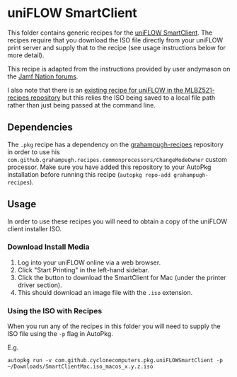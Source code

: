 # uniFLOW SmartClient
This folder contains generic recipes for the [uniFLOW SmartClient](https://www.uniflowonline.com/en/technology-integrations/uniflow-smartclient/). The recipes require that you download the ISO file directly from your uniFLOW print server and supply that to the recipe (see usage instructions below for more detail).

This recipe is adapted from the instructions provided by user andymason on the [Jamf Nation forums](https://community.jamf.com/general-discussions-2/canon-uniflow-smart-client-for-mac-creating-a-useable-pkg-installer-30158#).

I also note that there is an [existing recipe for uniFLOW in the MLBZ521-recipes repository](https://github.com/autopkg/MLBZ521-recipes/tree/master/uniFLOW) but this relies the ISO being saved to a local file path rather than just being passed at the command line.

## Dependencies
The `.pkg` recipe has a dependency on the [grahampugh-recipes](https://github.com/autopkg/grahampugh-recipes) repository in order to use his `com.github.grahampugh.recipes.commonprocessors/ChangeModeOwner` custom processor. Make sure you have added this repository to your AutoPkg installation before running this recipe (`autopkg repo-add grahampugh-recipes`).

## Usage
In order to use these recipes you will need to obtain a copy of the uniFLOW client installer ISO.

### Download Install Media
1. Log into your uniFLOW online via a web browser.
2. Click "Start Printing" in the left-hand sidebar.
3. Click the button to download the SmartClient for Mac (under the printer driver section).
4. This should download an image file with the `.iso` extension.

### Using the ISO with Recipes
When you run any of the recipes in this folder you will need to supply the ISO file using the `-p` flag in AutoPkg.

E.g.
```
autopkg run -v com.github.cyclonecomputers.pkg.uniFLOWSmartClient -p ~/Downloads/SmartClientMac.iso_macos_x.y.z.iso
```
